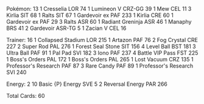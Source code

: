 Pokémon: 13
1 Cresselia LOR 74
1 Lumineon V CRZ-GG 39
1 Mew CEL 11
3 Kirlia SIT 68
1 Ralts SIT 67
1 Gardevoir ex PAF 233
1 Kirlia CRE 60
1 Gardevoir ex PAF 29
3 Ralts ASR 60
1 Radiant Greninja ASR 46
1 Manaphy BRS 41
2 Gardevoir ASR-TG 5
1 Zacian V CEL 16

Trainer: 16
1 Collapsed Stadium LOR 215
1 Artazon PAF 76
2 Fog Crystal CRE 227
2 Super Rod PAL 276
1 Forest Seal Stone SIT 156
4 Level Ball BST 181
3 Ultra Ball PAF 91
1 Pal Pad SVI 182
3 Iono PAF 237
4 Battle VIP Pass FST 225
1 Boss's Orders PAL 172
1 Boss's Orders PAL 265
1 Lost Vacuum CRZ 135
1 Professor's Research PAF 87
3 Rare Candy PAF 89
1 Professor's Research SVI 240

Energy: 2
10 Basic {P} Energy SVE 5
2 Reversal Energy PAR 266

Total Cards: 60
